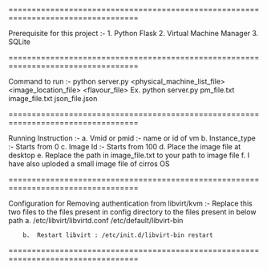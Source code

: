 ==================================================================================

Prerequisite for this project :-
	1. Python Flask
	2. Virtual Machine Manager
	3. SQLite
	
==================================================================================

Command to run :-
	python server.py <physical_machine_list_file> <image_location_file> <flavour_file>
Ex. python server.py pm_file.txt image_file.txt json_file.json

==================================================================================

Running Instruction :-
	a. Vmid or pmid :- name or id of vm
	b. Instance_type :- Starts from 0
	c. Image Id :- Starts from 100
	d. Place the image file at desktop
	e. Replace the path in image_file.txt to your path to image file
	f. I have also uploded a small image file of cirros OS 

==================================================================================

Configuration for Removing authentication from libvirt/kvm :-
	Replace this two files to the files present in config directory to the files present in below path
		a.  /etc/libvirt/libvirtd.conf
		    /etc/default/libvirt-bin

		b.  Restart libvirt : /etc/init.d/libvirt-bin restart

==================================================================================